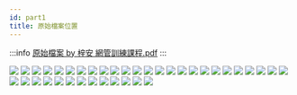 ```yaml
---
id: part1
title: 原始檔案位置
---
```



:::info
[原始檔案 by 梓安 網管訓練課程.pdf](./static/YunnetTrainee.pdf)
:::


![](./static/YNtrainee-1.svg)
![](./static/YNtrainee-2.svg)
![](./static/YNtrainee-3.svg)
![](./static/YNtrainee-4.svg)
![](./static/YNtrainee-5.svg)
![](./static/YNtrainee-6.svg)
![](./static/YNtrainee-7.svg)
![](./static/YNtrainee-8.svg)
![](./static/YNtrainee-9.svg)
![](./static/YNtrainee-10.svg)
![](./static/YNtrainee-11.svg)
![](./static/YNtrainee-12.svg)
![](./static/YNtrainee-13.svg)
![](./static/YNtrainee-14.svg)
![](./static/YNtrainee-15.svg)
![](./static/YNtrainee-16.svg)
![](./static/YNtrainee-17.svg)
![](./static/YNtrainee-18.svg)
![](./static/YNtrainee-19.svg)
![](./static/YNtrainee-20.svg)
![](./static/YNtrainee-21.svg)
![](./static/YNtrainee-22.svg)
![](./static/YNtrainee-23.svg)
![](./static/YNtrainee-24.svg)
![](./static/YNtrainee-25.svg)
![](./static/YNtrainee-26.svg)
![](./static/YNtrainee-27.svg)
![](./static/YNtrainee-28.svg)
![](./static/YNtrainee-29.svg)
![](./static/YNtrainee-30.svg)
![](./static/YNtrainee-31.svg)
![](./static/YNtrainee-32.svg)
![](./static/YNtrainee-33.svg)
![](./static/YNtrainee-34.svg)
![](./static/YNtrainee-35.svg)
![](./static/YNtrainee-36.svg)
![](./static/YNtrainee-37.svg)
![](./static/YNtrainee-38.svg)


